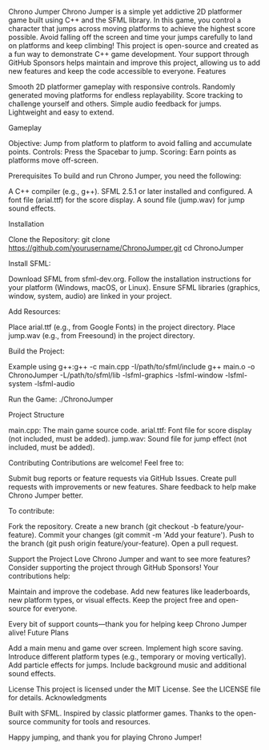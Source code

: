 Chrono Jumper
Chrono Jumper is a simple yet addictive 2D platformer game built using C++ and the SFML library. In this game, you control a character that jumps across moving platforms to achieve the highest score possible. Avoid falling off the screen and time your jumps carefully to land on platforms and keep climbing!
This project is open-source and created as a fun way to demonstrate C++ game development. Your support through GitHub Sponsors helps maintain and improve this project, allowing us to add new features and keep the code accessible to everyone.
Features

Smooth 2D platformer gameplay with responsive controls.
Randomly generated moving platforms for endless replayability.
Score tracking to challenge yourself and others.
Simple audio feedback for jumps.
Lightweight and easy to extend.

Gameplay

Objective: Jump from platform to platform to avoid falling and accumulate points.
Controls: Press the Spacebar to jump.
Scoring: Earn points as platforms move off-screen.

Prerequisites
To build and run Chrono Jumper, you need the following:

A C++ compiler (e.g., g++).
SFML 2.5.1 or later installed and configured.
A font file (arial.ttf) for the score display.
A sound file (jump.wav) for jump sound effects.

Installation

Clone the Repository:
git clone https://github.com/yourusername/ChronoJumper.git
cd ChronoJumper


Install SFML:

Download SFML from sfml-dev.org.
Follow the installation instructions for your platform (Windows, macOS, or Linux).
Ensure SFML libraries (graphics, window, system, audio) are linked in your project.


Add Resources:

Place arial.ttf (e.g., from Google Fonts) in the project directory.
Place jump.wav (e.g., from Freesound) in the project directory.


Build the Project:

Example using g++:g++ -c main.cpp -I/path/to/sfml/include
g++ main.o -o ChronoJumper -L/path/to/sfml/lib -lsfml-graphics -lsfml-window -lsfml-system -lsfml-audio




Run the Game:
./ChronoJumper



Project Structure

main.cpp: The main game source code.
arial.ttf: Font file for score display (not included, must be added).
jump.wav: Sound file for jump effect (not included, must be added).

Contributing
Contributions are welcome! Feel free to:

Submit bug reports or feature requests via GitHub Issues.
Create pull requests with improvements or new features.
Share feedback to help make Chrono Jumper better.

To contribute:

Fork the repository.
Create a new branch (git checkout -b feature/your-feature).
Commit your changes (git commit -m 'Add your feature').
Push to the branch (git push origin feature/your-feature).
Open a pull request.

Support the Project
Love Chrono Jumper and want to see more features? Consider supporting the project through GitHub Sponsors! Your contributions help:

Maintain and improve the codebase.
Add new features like leaderboards, new platform types, or visual effects.
Keep the project free and open-source for everyone.

Every bit of support counts—thank you for helping keep Chrono Jumper alive!
Future Plans

Add a main menu and game over screen.
Implement high score saving.
Introduce different platform types (e.g., temporary or moving vertically).
Add particle effects for jumps.
Include background music and additional sound effects.

License
This project is licensed under the MIT License. See the LICENSE file for details.
Acknowledgments

Built with SFML.
Inspired by classic platformer games.
Thanks to the open-source community for tools and resources.


Happy jumping, and thank you for playing Chrono Jumper!

